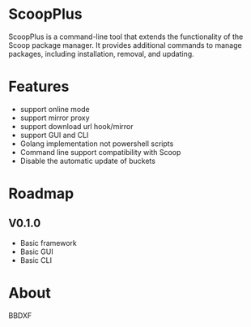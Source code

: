 # ScoopPlus
ScoopPlus is a command-line tool that extends the functionality of the Scoop package manager. It provides additional commands to manage packages, including installation, removal, and updating.

# Features
- support online mode
- support mirror proxy
- support download url hook/mirror
- support GUI and CLI
- Golang implementation not powershell scripts
- Command line support compatibility with Scoop
- Disable the automatic update of buckets


# Roadmap
## V0.1.0
- Basic framework 
- Basic GUI
- Basic CLI



# About
BBDXF
